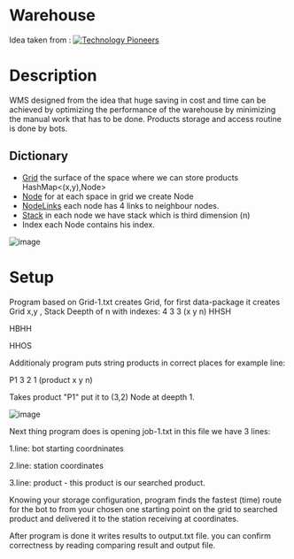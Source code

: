 # Warehouse
Idea taken from :
[![Technology Pioneers](https://przemysl-40.pl/wp-content/uploads/aa-2.jpg)](https://www.youtube.com/watch?v=4DKrcpa8Z_E=35s "Technology Pioneers")
  # Description
   WMS designed from the idea that huge saving in cost and time can be achieved by optimizing the performance of the warehouse by minimizing the manual work that has to be done. Products storage and access routine is done by bots.
## Dictionary 
- [Grid](src/main/java/org/example/Grid.java) the surface of the space where we can store products HashMap<(x,y),Node>
- [Node](src/main/java/org/example/Node.java) for at each space in grid we create Node 
- [NodeLinks](src/main/java/org/example/NodeLink.java) each node has 4 links to neighbour nodes.
- [Stack](src/main/java/org/example/Stack.java) in each node we have stack which is third dimension (n)
- Index  each Node contains his index.
 
 
![image](https://user-images.githubusercontent.com/26069406/167502621-6aedf731-4cf5-44cf-ab92-0b06e573e9bb.png)




# Setup

  Program based on Grid-1.txt creates Grid, for first data-package it creates Grid x,y , Stack Deepth of n with indexes:
  4 3 3 (x y n)
  HHSH
  
  HBHH
  
  HHOS
  
  Additionaly program puts string products in correct places for example line: 
  
  P1 3 2 1  (product x y n)
  
  Takes product "P1" put it to (3,2) Node at deepth 1.
  
  ![image](https://user-images.githubusercontent.com/26069406/167506302-68ad0d70-5072-43ea-8f39-79d31fe401fd.png)
  
  
  Next thing program does is opening job-1.txt 
  in this file we have 3 lines:
  
  1.line: bot starting coordninates
  
  2.line: station coordinates
  
  3.line: product - this product is our searched product.
  

  Knowing your storage configuration, program finds the fastest (time) route for the bot to from your chosen one
starting point on the grid to searched product and delivered it to the station
receiving at coordinates.

After program is done it writes results to output.txt file.
you can confirm correctness by reading comparing result and output file.
  
  
  
  
  
  



  
  
  
  







